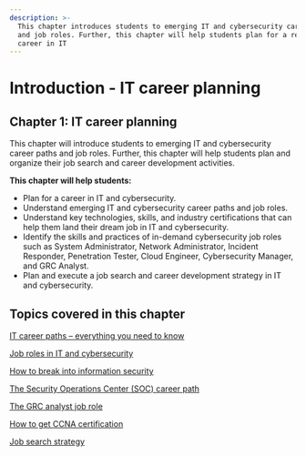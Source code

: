 ```yaml
---
description: >-
  This chapter introduces students to emerging IT and cybersecurity career paths
  and job roles. Further, this chapter will help students plan for a rewarding
  career in IT
---
```


# Introduction - IT career planning

## Chapter 1: IT career planning

This chapter will introduce students to emerging IT and cybersecurity career paths and job roles. Further, this chapter will help students plan and organize their job search and career development activities.

**This chapter will help students:**

* Plan for a career in IT and cybersecurity.
* Understand emerging IT and cybersecurity career paths and job roles.
* Understand key technologies, skills, and industry certifications that can help them land their dream job in IT and cybersecurity.
* Identify the skills and practices of in-demand cybersecurity job roles such as System Administrator, Network Administrator, Incident Responder, Penetration Tester, Cloud Engineer, Cybersecurity Manager, and GRC Analyst.
* Plan and execute a job search and career development strategy in IT and cybersecurity.

## Topics covered in this chapter

[IT career paths – everything you need to know](it-career-paths-everything-you-need-to-know/)

[Job roles in IT and cybersecurity](job-roles-in-it-and-cybersecurity.md)

[How to break into information security](how-to-break-into-information-security.md)

[The Security Operations Center (SOC) career path](the-security-operations-center-soc-career-path.md)

[The GRC analyst job role](the-grc-analyst-job-role.md)

[How to get CCNA certification](how-to-get-ccna-certification.md)

[Job search strategy](job-search-strategy.md)
